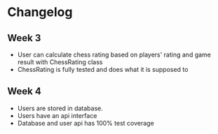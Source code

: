 # Changelog

## Week 3

- User can calculate chess rating based on players' rating and
game result with ChessRating class
- ChessRating is fully tested and does what it is supposed to

## Week 4

- Users are stored in database.
- Users have an api interface
- Database and user api has 100% test coverage

